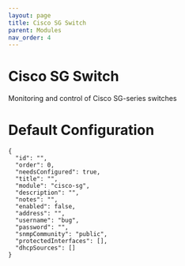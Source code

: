 ```yaml
---
layout: page
title: Cisco SG Switch
parent: Modules
nav_order: 4
---
```


# Cisco SG Switch

Monitoring and control of Cisco SG-series switches

# Default Configuration

```
{
  "id": "",
  "order": 0,
  "needsConfigured": true,
  "title": "",
  "module": "cisco-sg",
  "description": "",
  "notes": "",
  "enabled": false,
  "address": "",
  "username": "bug",
  "password": "",
  "snmpCommunity": "public",
  "protectedInterfaces": [],
  "dhcpSources": []
}
```            

